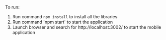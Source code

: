 To run:
1. Run command `npm install` to install all the libraries
2. Run command 'npm start' to start the application
3. Launch browser and search for http://localhost:3002/ to start the mobile application